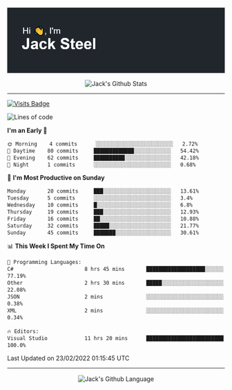 <p align="center">
  <img align="center" src="https://github.com/JackSteel97/JackSteel97/blob/main/header.png?raw=true" alt="Hi, I'm Jack Steel" /> 
 </p>
<p align="center">
 <img align="center" src="https://github-readme-stats.vercel.app/api?username=jacksteel97&show_icons=true&count_private=true&theme=dracula" alt="Jack's Github Stats" /> 
</p>

<hr/>

[![Visits Badge](https://badges.pufler.dev/visits/JackSteel97/JackSteel97?color=blue&label=Profile%20Visits)](https://github.com/JackSteel97)
<!--START_SECTION:waka-->
![Lines of code](https://img.shields.io/badge/From%20Hello%20World%20I%27ve%20Written-909%20Thousand%20lines%20of%20code-blue)

**I'm an Early 🐤** 

```text
🌞 Morning    4 commits      ░░░░░░░░░░░░░░░░░░░░░░░░░   2.72% 
🌆 Daytime    80 commits     █████████████░░░░░░░░░░░░   54.42% 
🌃 Evening    62 commits     ██████████░░░░░░░░░░░░░░░   42.18% 
🌙 Night      1 commits      ░░░░░░░░░░░░░░░░░░░░░░░░░   0.68%

```
📅 **I'm Most Productive on Sunday** 

```text
Monday       20 commits     ███░░░░░░░░░░░░░░░░░░░░░░   13.61% 
Tuesday      5 commits      ░░░░░░░░░░░░░░░░░░░░░░░░░   3.4% 
Wednesday    10 commits     █░░░░░░░░░░░░░░░░░░░░░░░░   6.8% 
Thursday     19 commits     ███░░░░░░░░░░░░░░░░░░░░░░   12.93% 
Friday       16 commits     ██░░░░░░░░░░░░░░░░░░░░░░░   10.88% 
Saturday     32 commits     █████░░░░░░░░░░░░░░░░░░░░   21.77% 
Sunday       45 commits     ███████░░░░░░░░░░░░░░░░░░   30.61%

```


📊 **This Week I Spent My Time On** 

```text
💬 Programming Languages: 
C#                       8 hrs 45 mins       ███████████████████░░░░░░   77.19% 
Other                    2 hrs 30 mins       █████░░░░░░░░░░░░░░░░░░░░   22.08% 
JSON                     2 mins              ░░░░░░░░░░░░░░░░░░░░░░░░░   0.38% 
XML                      2 mins              ░░░░░░░░░░░░░░░░░░░░░░░░░   0.34%

🔥 Editors: 
Visual Studio            11 hrs 20 mins      █████████████████████████   100.0%

```


 Last Updated on 23/02/2022 01:15:45 UTC
<!--END_SECTION:waka-->

<hr/>

<p align="center">
    <img align="center" src="https://github-readme-stats.vercel.app/api/top-langs/?username=jacksteel97&langs_count=10&layout=compact&theme=dracula" alt="Jack's Github Language" /> 
</p>
